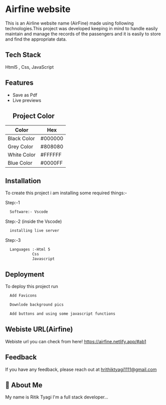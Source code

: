# Airfine website 

This is an Airline website name (AirFine) made using following technologies.This project was developed keeping in mind to handle easily maintain and manage the records of the passengers and it is easily to store and find the appropriate data.

## Tech Stack

Html5 , Css, JavaScript

  
## Features

- Save as Pdf
- Live previews
  ## Project Color 

| Color             | Hex                                                                |
| ----------------- | ------------------------------------------------------------------ |
| Black Color | #000000 |
| Grey Color |#808080|
| White Color | #FFFFFF |
| Blue Color | #0000FF |


## Installation

To create this project i am installing some required things:-

Step:-1
```bash
  Software:- Vscode
```
Step:-2 (inside the Vscode)

```bash
  installing live server 
```

Step:-3
```bash
  Languages :-Html 5
            Css
            Javascript
```






## Deployment

To deploy this project run

```bash
  Add Favicons
```

```bash
  Downlode background pics
```

```bash
  Add buttons and using some javascript functions
```
## Webiste URL(Airfine)

Webiste url you can check from here! https://airfine.netlify.app/#ab1

  
## Feedback

If you have any feedback, please reach out at hrithiktyagi1111@gmail.com

## 🚀 About Me
My name is Ritik Tyagi
I'm a full stack developer...

  
